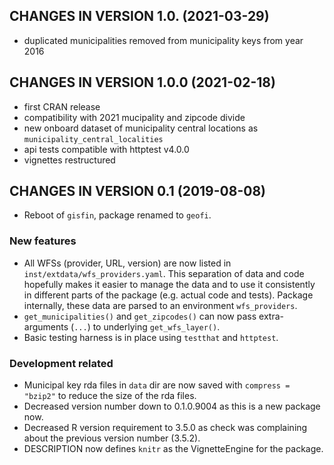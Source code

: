 ## CHANGES IN VERSION 1.0. (2021-03-29)

+ duplicated municipalities removed from municipality keys from year 2016


## CHANGES IN VERSION 1.0.0 (2021-02-18)

+ first CRAN release
+ compatibility with 2021 mucipality and zipcode divide
+ new onboard dataset of municipality central locations as `municipality_central_localities`
+ api tests compatible with httptest v4.0.0
+ vignettes restructured

## CHANGES IN VERSION 0.1 (2019-08-08)

+ Reboot of `gisfin`, package renamed to `geofi`.

### New features

+ All WFSs (provider, URL, version) are now listed in 
  `inst/extdata/wfs_providers.yaml`. This separation of data and code hopefully
  makes it easier to manage the data and to use it consistently in different 
  parts of the package (e.g. actual code and tests). Package internally, these
  data are parsed to an environment `wfs_providers`.
+ `get_municipalities()` and `get_zipcodes()` can now pass extra-arguments 
  (`...`) to underlying `get_wfs_layer()`. 
+ Basic testing harness is in place using `testthat` and `httptest`.

### Development related

+ Municipal key rda files in `data` dir are now saved with `compress = "bzip2"`
  to reduce the size of the rda files.
+ Decreased version number down to 0.1.0.9004 as this is a new package now.
+ Decreased R version requirement to 3.5.0 as check was complaining about the
  previous version number (3.5.2).
+ DESCRIPTION now defines `knitr` as the VignetteEngine for the package.
